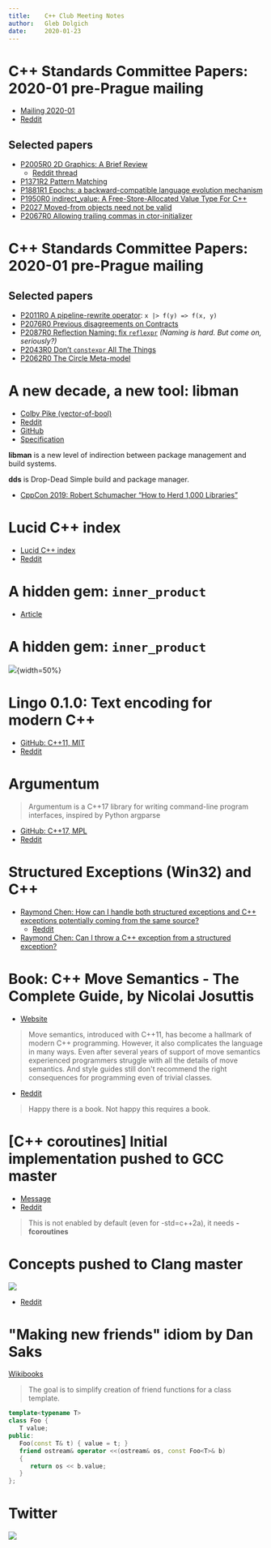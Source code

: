 ```yaml
---
title:    C++ Club Meeting Notes
author:   Gleb Dolgich
date:     2020-01-23
---
```


# C++ Standards Committee Papers: 2020-01 pre-Prague mailing

* [Mailing 2020-01](http://www.open-std.org/jtc1/sc22/wg21/docs/papers/2020/#mailing2020-01)
* [Reddit](https://www.reddit.com/r/cpp/comments/eqc3kz/c_standards_committee_papers_202001_preprague/)

## Selected papers

* [P2005R0 2D Graphics: A Brief Review](http://www.open-std.org/jtc1/sc22/wg21/docs/papers/2020/p2005r0.html)
  * [Reddit thread](https://www.reddit.com/r/cpp/comments/eqc3kz/c_standards_committee_papers_202001_preprague/fepsaot?utm_source=share&utm_medium=web2x)
* [P1371R2 Pattern Matching](http://www.open-std.org/jtc1/sc22/wg21/docs/papers/2020/p1371r2.pdf)
* [P1881R1 Epochs: a backward-compatible language evolution mechanism](http://www.open-std.org/jtc1/sc22/wg21/docs/papers/2020/p1881r1.html)
* [P1950R0 indirect_value: A Free-Store-Allocated Value Type For C++](http://www.open-std.org/jtc1/sc22/wg21/docs/papers/2020/p1950r0.html)
* [P2027 Moved-from objects need not be valid](http://www.open-std.org/jtc1/sc22/wg21/docs/papers/2020/p2027r0.pdf)
* [P2067R0 Allowing trailing commas in ctor-initializer](http://www.open-std.org/jtc1/sc22/wg21/docs/papers/2020/p2067r0.pdf)

# C++ Standards Committee Papers: 2020-01 pre-Prague mailing

## Selected papers

* [P2011R0 A pipeline-rewrite operator](http://www.open-std.org/jtc1/sc22/wg21/docs/papers/2020/p2011r0.html): `x |> f(y) => f(x, y)`
* [P2076R0 Previous disagreements on Contracts](http://www.open-std.org/jtc1/sc22/wg21/docs/papers/2020/p2076r0.html)
* [P2087R0 Reflection Naming: fix `reflexpr`](http://www.open-std.org/jtc1/sc22/wg21/docs/papers/2020/p2087r0.html) *(Naming is hard. But come on, seriously?)*
* [P2043R0 Don’t `constexpr` All The Things](http://www.open-std.org/jtc1/sc22/wg21/docs/papers/2020/p2043r0.pdf)
* [P2062R0 The Circle Meta-model](http://www.open-std.org/jtc1/sc22/wg21/docs/papers/2020/p2062r0.pdf)

# A new decade, a new tool: **libman**

* [Colby Pike (vector-of-bool)](https://vector-of-bool.github.io/2020/01/06/new-decade.html)
* [Reddit](https://www.reddit.com/r/cpp/comments/ekwb4y/a_new_decade_a_new_tool/)
* [GitHub](https://github.com/vector-of-bool/libman)
* [Specification](https://api.csswg.org/bikeshed/?force=1&url=https://raw.githubusercontent.com/vector-of-bool/libman/develop/data/spec.bs)

**libman** is a new level of indirection between package management and build systems.

**dds** is Drop-Dead Simple build and package manager.

* [CppCon 2019: Robert Schumacher “How to Herd 1,000 Libraries”](https://youtu.be/Lb3hlLlHTrs)

# Lucid C++ index

* [Lucid C++ index](https://lucidindex.com/cpp)
* [Reddit](https://www.reddit.com/r/cpp/comments/epikzx/i_built_a_site_to_search_c_libraries_based_on_the/)

# A hidden gem: `inner_product`

* [Article](https://marcoarena.wordpress.com/2017/11/14/a-hidden-gem-inner_product/)

# A hidden gem: `inner_product`

![](img/hoekstra-inner_product.png){width=50%}

# Lingo 0.1.0: Text encoding for modern C++

* [GitHub: C++11, MIT](https://github.com/rick-de-water/Lingo)
* [Reddit](https://www.reddit.com/r/cpp/comments/ekhkk6/lingo_010_text_encoding_for_modern_c/)

# Argumentum

> Argumentum is a C++17 library for writing command-line program interfaces, inspired by Python argparse

* [GitHub: C++17, MPL](https://github.com/mmahnic/argumentum)
* [Reddit](https://www.reddit.com/r/cpp/comments/ekgdfr/argumentum_is_a_c17_library_for_writing/)

# Structured Exceptions (Win32) and C++

* [Raymond Chen: How can I handle both structured exceptions and C++ exceptions potentially coming from the same source?](https://devblogs.microsoft.com/oldnewthing/20200116-00/?p=103333)
  * [Reddit](https://www.reddit.com/r/cpp/comments/epwpx3/how_can_i_handle_both_structured_exceptions_and_c/)
* [Raymond Chen: Can I throw a C++ exception from a structured exception?](https://devblogs.microsoft.com/oldnewthing/?p=96706)

# Book: C++ Move Semantics - The Complete Guide, by Nicolai Josuttis

* [Website](http://www.cppmove.com)

> Move semantics, introduced with C++11, has become a hallmark of modern C++ programming. However, it also complicates the language in many ways. Even after several years of support of move semantics experienced programmers struggle with all the details of move semantics. And style guides still don't recommend the right consequences for programming even of trivial classes.

* [Reddit](https://www.reddit.com/r/cpp/comments/ek32mq/c_move_semantics_the_complete_guide/)

> Happy there is a book. Not happy this requires a book.

# [C++ coroutines] Initial implementation pushed to GCC master

* [Message](https://gcc.gnu.org/ml/gcc-patches/2020-01/msg01096.html)
* [Reddit](https://www.reddit.com/r/cpp/comments/eqrv1n/gcc_c_coroutines_initial_implementation_pushed_to/)

> This is not enabled by default (even for -std=c++2a), it needs **-fcoroutines**

# Concepts pushed to Clang master

![](img/concepts-clang-master.jpg)

* [Reddit](https://www.reddit.com/r/cpp/comments/esamj3/concepts_merged_to_clang_trunk/)

# "Making new friends" idiom by Dan Saks

[Wikibooks](https://en.wikibooks.org/wiki/More_C%2B%2B_Idioms/Making_New_Friends)

> The goal is to simplify creation of friend functions for a class template.

```cpp
template<typename T>
class Foo {
   T value;
public:
   Foo(const T& t) { value = t; }
   friend ostream& operator <<(ostream& os, const Foo<T>& b)
   {
      return os << b.value;
   }
};
```

# Twitter

![](img/sfinae-not-error.jpeg)
